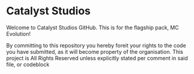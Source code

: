 # Catalyst Studios


Welcome to Catalyst Studios GitHub. This is for the flagship pack, MC Evolution!


By committing to this repository you hereby foreit your rights to the code you have submitted, as it will become property of the organisation. This project is All Rights Reserved unless explicitly stated per comment in said file, or codeblock
